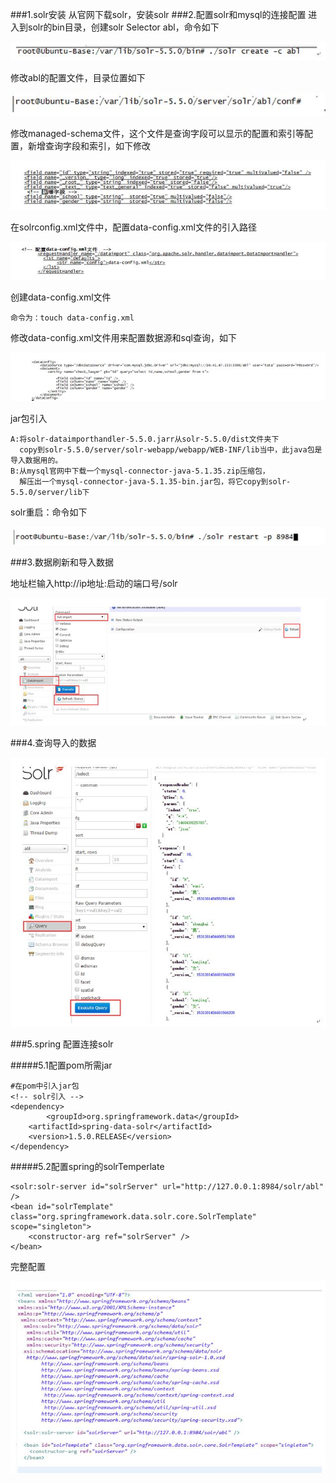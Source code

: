 ###1.solr安装
从官网下载solr，安装solr
###2.配置solr和mysql的连接配置
进入到solr的bin目录，创建solr Selector abl，命令如下

![](/images/solr1.jpg)

修改abl的配置文件，目录位置如下

![](/images/solr2.jpg)

修改managed-schema文件，这个文件是查询字段可以显示的配置和索引等配置，新增查询字段和索引，如下修改

![](/images/solr3.jpg)

在solrconfig.xml文件中，配置data-config.xml文件的引入路径

![](/images/solr4.jpg)

创建data-config.xml文件
```
命令为：touch data-config.xml
```
修改data-config.xml文件用来配置数据源和sql查询，如下

![](/images/solr5.jpg)

jar包引入
```
A:将solr-dataimporthandler-5.5.0.jarr从solr-5.5.0/dist文件夹下
  copy到solr-5.5.0/server/solr-webapp/webapp/WEB-INF/lib当中，此java包是导入数据用的。
B:从mysql官网中下载一个mysql-connector-java-5.1.35.zip压缩包，
  解压出一个mysql-connector-java-5.1.35-bin.jar包，将它copy到solr-5.5.0/server/lib下
```
solr重启：命令如下

![](/images/solr6.jpg)

###3.数据刷新和导入数据


地址栏输入http://ip地址:启动的端口号/solr

![](/images/solr7.jpg)

###4.查询导入的数据

![](/images/solr8.jpg)


###5.spring 配置连接solr

#####5.1配置pom所需jar
```
#在pom中引入jar包
<!-- solr引入 -->
<dependency>
        <groupId>org.springframework.data</groupId>
	<artifactId>spring-data-solr</artifactId>
	<version>1.5.0.RELEASE</version>
</dependency>
```
#####5.2配置spring的solrTemperlate
```
<solr:solr-server id="solrServer" url="http://127.0.0.1:8984/solr/abl" />
<bean id="solrTemplate" class="org.springframework.data.solr.core.SolrTemplate" scope="singleton">
    <constructor-arg ref="solrServer" />
</bean>
```
完整配置

![](/images/solr9.jpg)

